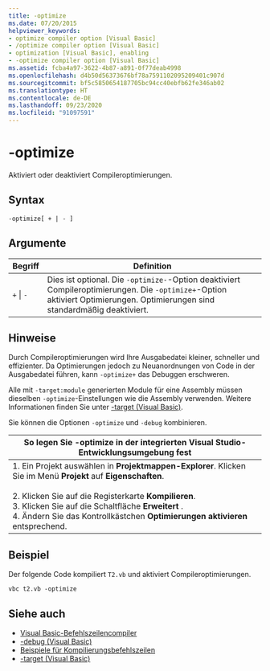 ```yaml
---
title: -optimize
ms.date: 07/20/2015
helpviewer_keywords:
- optimize compiler option [Visual Basic]
- /optimize compiler option [Visual Basic]
- optimization [Visual Basic], enabling
- -optimize compiler option [Visual Basic]
ms.assetid: fcba4a97-3622-4b87-a891-0f77deab4998
ms.openlocfilehash: d4b50d56373676bf78a7591102095209401c907d
ms.sourcegitcommit: bf5c5850654187705bc94cc40ebfb62fe346ab02
ms.translationtype: HT
ms.contentlocale: de-DE
ms.lasthandoff: 09/23/2020
ms.locfileid: "91097591"
---
```

# <a name="-optimize"></a>-optimize

Aktiviert oder deaktiviert Compileroptimierungen.  
  
## <a name="syntax"></a>Syntax  
  
```console  
-optimize[ + | - ]  
```  
  
## <a name="arguments"></a>Argumente  
  
|Begriff|Definition|  
|---|---|  
|`+` &#124; `-`|Dies ist optional. Die `-optimize-`-Option deaktiviert Compileroptimierungen. Die `-optimize+`-Option aktiviert Optimierungen. Optimierungen sind standardmäßig deaktiviert.|  
  
## <a name="remarks"></a>Hinweise  

 Durch Compileroptimierungen wird Ihre Ausgabedatei kleiner, schneller und effizienter. Da Optimierungen jedoch zu Neuanordnungen von Code in der Ausgabedatei führen, kann `-optimize+` das Debuggen erschweren.  
  
 Alle mit `-target:module` generierten Module für eine Assembly müssen dieselben `-optimize`-Einstellungen wie die Assembly verwenden. Weitere Informationen finden Sie unter [-target (Visual Basic)](target.md).  
  
 Sie können die Optionen `-optimize` und `-debug` kombinieren.  
  
|So legen Sie -optimize in der integrierten Visual Studio-Entwicklungsumgebung fest|  
|---|  
|1.  Ein Projekt auswählen in **Projektmappen-Explorer**. Klicken Sie im Menü **Projekt** auf **Eigenschaften**.<br />     <br />2.  Klicken Sie auf die Registerkarte **Kompilieren**.<br />3.  Klicken Sie auf die Schaltfläche **Erweitert** .<br />4.  Ändern Sie das Kontrollkästchen **Optimierungen aktivieren** entsprechend.|  
  
## <a name="example"></a>Beispiel  

 Der folgende Code kompiliert `T2.vb` und aktiviert Compileroptimierungen.  
  
```console
vbc t2.vb -optimize  
```  
  
## <a name="see-also"></a>Siehe auch

- [Visual Basic-Befehlszeilencompiler](index.md)
- [-debug (Visual Basic)](debug.md)
- [Beispiele für Kompilierungsbefehlszeilen](sample-compilation-command-lines.md)
- [-target (Visual Basic)](target.md)
